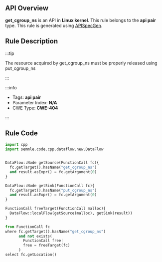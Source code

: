 ---
---


## API Overview
**get_cgroup_ns** is an API in **Linux kernel**. This rule belongs to the **api pair** type. This rule is generated using [APISpecGen](../../tools/APISpecGen).
## Rule Description

:::tip

The resource acquired by get_cgroup_ns must be properly released using put_cgroup_ns

:::

:::info

- Tags: **api pair**
- Parameter Index: **N/A**
- CWE Type: **CWE-404**

:::

## Rule Code
```python
import cpp
import semmle.code.cpp.dataflow.new.DataFlow


DataFlow::Node getSource(FunctionCall fc){
  fc.getTarget().hasName("get_cgroup_ns")
  and result.asExpr() = fc.getArgument(0)
}

DataFlow::Node getSink(FunctionCall fc){
  fc.getTarget().hasName("put_cgroup_ns")
  and result.asExpr() = fc.getArgument(0)
}

FunctionCall freeTarget(FunctionCall malloc){
  DataFlow::localFlow(getSource(malloc), getSink(result))
}

from FunctionCall fc
where fc.getTarget().hasName("get_cgroup_ns")
      and not exists(
        FunctionCall free| 
        free = freeTarget(fc)
      )
select fc.getLocation()

    
```